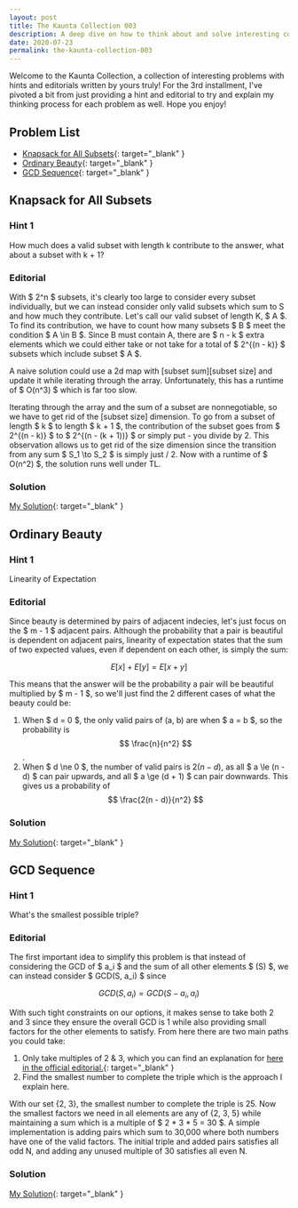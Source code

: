 ```yaml
---
layout: post
title: The Kaunta Collection 003
description: A deep dive on how to think about and solve interesting competitive programming problems.
date: 2020-07-23
permalink: the-kaunta-collection-003
---
```


Welcome to the Kaunta Collection, a collection of interesting problems with
hints and editorials written by yours truly!  For the 3rd installment, I've
pivoted a bit from just providing a hint and editorial to try and explain my
thinking process for each problem as well. Hope you enjoy!

## Problem List

- [Knapsack for All Subsets](https://atcoder.jp/contests/abc169/tasks/abc169_f){: target="_blank" }
- [Ordinary  Beauty](https://atcoder.jp/contests/soundhound2018-summer-qual/tasks/soundhound2018_summer_qual_c){: target="_blank" }
- [GCD Sequence](https://atcoder.jp/contests/agc022/tasks/agc022_b){: target="_blank" }

## Knapsack for All Subsets

### Hint 1

How much does a valid subset with length k contribute to the answer, what about
a subset with k + 1?

### Editorial

With $ 2^n $ subsets, it's clearly too large to consider every subset
individually, but we can instead consider only valid subsets which sum to S and
how much they contribute. Let's call our valid subset of length K, $ A $. To
find its contribution, we have to count how many subsets $ B $ meet the
condition $ A \in B $. Since B must contain A, there are $ n - k $ extra
elements which we could either take or not take for a total of $ 2^{(n - k)} $
subsets which include subset $ A $. 

A naive solution could use a 2d map with [subset sum][subset size] and update it
while iterating through the array.  Unfortunately, this has a runtime of $
O(n^3) $ which is far too slow.

Iterating through the array and the sum of a subset are nonnegotiable, so we
have to get rid of the [subset size] dimension. To go from a subset of length $
k $ to length $ k + 1 $, the contribution of the subset goes from $ 2^{(n - k)}
$ to $ 2^{(n - (k + 1))} $ or simply put - you divide by 2. This observation
allows us to get rid of the size dimension since the transition from any sum $
S_1 \to S_2 $ is simply just / 2.  Now with a runtime of $ O(n^2) $, the
solution runs well under TL.

### Solution

[My Solution](https://atcoder.jp/contests/abc169/submissions/16012612){: target="_blank" }

## Ordinary Beauty

### Hint 1

Linearity of Expectation

### Editorial

Since beauty is determined by pairs of adjacent indecies, let's just focus on
the $ m - 1 $ adjacent pairs. Although the probability that a pair is beautiful
is dependent on adjacent pairs, linearity of expectation states that the sum of
two expected values, even if dependent on each other, is simply the sum:

$$ E[x]+ E[y] = E[x + y] $$

This means that the answer will be the probability a pair will be beautiful
multiplied by $ m - 1 $, so we'll just find the 2 different cases of what the
beauty could be:

1. When $ d = 0 $, the only valid pairs of (a, b) are when $ a = b $, so the
probability is $$ \frac{n}{n^2} $$.
2. When $ d \ne 0 $, the number of valid pairs is $2(n - d)$, as all $ a \le (n - d) $ 
can pair upwards, and all $ a \ge (d + 1) $ can pair downwards. This gives us a
probability of $$ \frac{2(n - d)}{n^2} $$

### Solution

[My Solution](https://atcoder.jp/contests/soundhound2018-summer-qual/submissions/14477424){: target="_blank" }

## GCD Sequence

### Hint 1

What's the smallest possible triple?

### Editorial

The first important idea to simplify this problem is that instead of considering
the GCD of $ a_i $ and the sum of all other elements $ (S) $, we can instead
consider $ GCD(S, a_i) $ since 

$$ GCD(S, a_i) = GCD(S - a_i, a_i) $$

With such tight constraints on our options, it makes sense to take both 2 and 3
since they ensure the overall GCD is 1 while also providing small factors for
the other elements to satisfy. From here there are two main paths you could
take:

1. Only take multiples of 2 & 3, which you can find an explanation for [here in
   the official editorial.](https://img.atcoder.jp/agc022/editorial.pdf){: target="_blank" }
2. Find the smallest number to complete the triple which is the approach I
   explain here.

With our set {2, 3}, the smallest number to complete the triple is 25. Now the
smallest factors we need in all elements are any of {2, 3, 5} while maintaining
a sum which is a multiple of $ 2 * 3 * 5 = 30 $. A simple implementation is
adding pairs which sum to 30,000 where both numbers have one of the valid
factors. The initial triple and added pairs satisfies all odd N, and adding any
unused multiple of 30 satisfies all even N.

### Solution
[My Solution](https://atcoder.jp/contests/agc022/submissions/15494432){:
target="_blank" }
